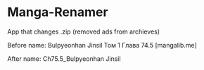# Manga-Renamer
App that changes .zip  (removed ads from archieves)

Before name: Bulpyeonhan Jinsil Том 1 Глава 74.5 [mangalib.me]

After name: Ch75.5_Bulpyeonhan Jinsil
